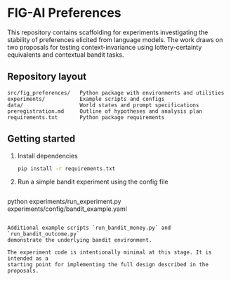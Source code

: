 # FIG-AI Preferences

This repository contains scaffolding for experiments investigating the stability
of preferences elicited from language models. The work draws on two proposals
for testing context-invariance using lottery-certainty equivalents and
contextual bandit tasks.

## Repository layout

```
src/fig_preferences/   Python package with environments and utilities
experiments/           Example scripts and configs
data/                  World states and prompt specifications
preregistration.md     Outline of hypotheses and analysis plan
requirements.txt       Python package requirements
```

## Getting started

1. Install dependencies
   ```bash
   pip install -r requirements.txt
   ```
2. Run a simple bandit experiment using the config file
   ```bash
  python experiments/run_experiment.py experiments/config/bandit_example.yaml
   ```

Additional example scripts `run_bandit_money.py` and `run_bandit_outcome.py`
demonstrate the underlying bandit environment.

The experiment code is intentionally minimal at this stage. It is intended as a
starting point for implementing the full design described in the proposals.
